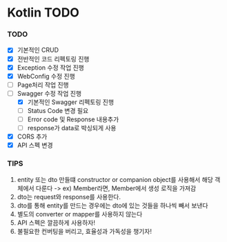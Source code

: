 # Kotlin TODO

### TODO

- [x] 기본적인 CRUD
- [x] 전반적인 코드 리펙토링 진행
- [x] Exception 수정 작업 진행
- [x] WebConfig 수정 진행
- [ ] Page처리 작업 진행
- [ ] Swagger 수정 작업 진행
  - [x] 기본적인 Swagger 리펙토링 진행
  - [ ] Status Code 변경 필요
  - [ ] Error code 및 Response 내용추가
  - [ ] response가 data로 박싱되게 사용
- [x] CORS 추가
- [x] API 스펙 변경

### TIPS

1. entity 또는 dto 만들떄 constructor or companion object를 사용해서 해당 객체에서 다룬다 -> ex) Member라면, Member에서 생성 로직을 가져감
2. dto는 request와 response를 사용한다.
3. dto를 통해 entity를 만드는 경우에는 dto에 있는 것들을 하나씩 빼서 보낸다
4. 별도의 converter or mapper를 사용하지 않는다
5. API 스펙은 깔끔하게 사용하자!
6. 불필요한 컨버팅을 버리고, 효율성과 가독성을 챙기자!